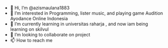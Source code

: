 - 👋 Hi, I’m @azismaulana1883
- 👀 I’m interested in Programming, lister music, and playing game Audition Ayodance Online Indonesia
- 🌱 I’m currently learning in universitas raharja , and now iam being learning on skilvul 
- 💞️ I’m looking to collaborate on project
- 📫 How to reach me 

<!---
azismaulana1883/azismaulana1883 is a ✨ special ✨ repository because its `README.md` (this file) appears on your GitHub profile.
You can click the Preview link to take a look at your changes.
--->
